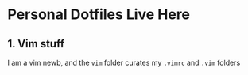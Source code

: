 # Personal Dotfiles Live Here

## 1. Vim stuff

I am a vim newb, and the `vim` folder curates my `.vimrc` and `.vim` folders



